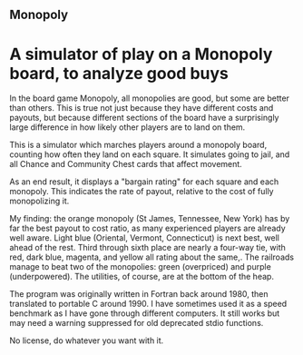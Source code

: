 ## Monopoly
# A simulator of play on a Monopoly board, to analyze good buys

In the board game Monopoly, all monopolies are good, but some are better than others.
This is true not just because they have different costs and payouts,
but because different sections of the board have a surprisingly large difference
in how likely other players are to land on them.

This is a simulator which marches players around a monopoly board,
counting how often they land on each square.
It simulates going to jail,
and all Chance and Community Chest cards that affect movement.

As an end result, it displays a "bargain rating" for each square and each monopoly.
This indicates the rate of payout, relative to the cost of fully monopolizing it.

My finding: the orange monopoly (St James, Tennessee, New York) has by far the best
payout to cost ratio, as many experienced players are already well aware.
Light blue (Oriental, Vermont, Connecticut) is next best, well ahead of the rest.
Third through sixth place are nearly a four-way tie,
with red, dark blue, magenta, and yellow all rating about the same,.
The railroads manage to beat two of the monopolies:
green (overpriced) and purple (underpowered).
The utilities, of course, are at the bottom of the heap.

The program was originally written in Fortran back around 1980,
then translated to portable C around 1990.
I have sometimes used it as a speed benchmark as I have gone through different computers.
It still works but may need a warning suppressed for old deprecated stdio functions.

No license, do whatever you want with it.